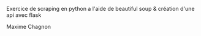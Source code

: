 Exercice de scraping en python a l'aide de beautiful soup & création d'une api avec flask 

Maxime Chagnon
